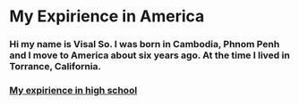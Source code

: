 # My Expirience in America
### Hi my name is Visal So. I was born in Cambodia, Phnom Penh and I move to America about six years ago. At the time I lived in Torrance, California.

### [My expirience in high school](https://github.com/Visal-So/Midterm-Project/blob/main/firstpage.md)
